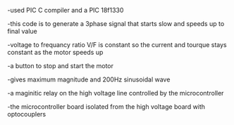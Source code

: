 -used PIC C compiler and a PIC 18f1330        

-this code is to generate a 3phase signal that starts slow and speeds up to final value	

-voltage to frequancy ratio V/F is constant so the current and tourque stays constant as the motor speeds up			

-a button to stop and start the motor					

-gives maximum magnitude and 200Hz sinusoidal wave 			

-a maginitic relay on the high voltage line controlled by the microcontroller

-the microcontroller board isolated from the high voltage board with optocouplers
